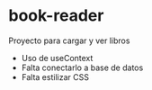 # book-reader

Proyecto para cargar y ver libros
- Uso de useContext
- Falta conectarlo a base de datos
- Falta estilizar CSS

